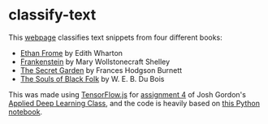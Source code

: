 # classify-text

This [webpage](https://vivngo.github.io/classify-text/) classifies text snippets from four different books:

* [Ethan Frome](https://www.gutenberg.org/ebooks/4517) by Edith Wharton
* [Frankenstein](https://www.gutenberg.org/ebooks/84) by Mary Wollstonecraft Shelley
* [The Secret Garden](https://www.gutenberg.org/ebooks/113) by Frances Hodgson Burnett
* [The Souls of Black Folk](https://www.gutenberg.org/ebooks/408) by W. E. B. Du Bois

This was made using [TensorFlow.js](https://www.tensorflow.org/js/) for [assignment 4](https://github.com/random-forests/applied-dl/blob/master/hw/a4.pdf) of Josh Gordon's [Applied Deep Learning Class](https://github.com/random-forests/applied-dl), and the code is heavily based on [this Python notebook](https://github.com/random-forests/applied-dl/blob/master/examples/7-colab-to-webpage.ipynb).
